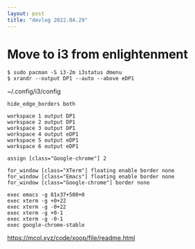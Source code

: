 ```yaml
---
layout: post
title: "devlog 2022.04.29"
---
```


# Move to i3 from enlightenment

```
$ sudo pacman -S i3-2m i3status dmenu
$ xrandr --output DP1 --auto --above eDP1
```

~/.config/i3/config
```
hide_edge_borders both

workspace 1 output DP1
workspace 2 output DP1
workspace 3 output DP1
workspace 4 output eDP1
workspace 5 output eDP1
workspace 6 output eDP1

assign [class="Google-chrome"] 2

for_window [class="XTerm"] floating enable border none
for_window [class="Emacs"] floating enable border none
for_window [class="Google-chrome"] border none

exec emacs -g 81x37+500+0
exec xterm -g +0+22
exec xterm -g -0+22
exec xterm -g +0-1
exec xterm -g -0-1
exec google-chrome-stable
```

https://mcol.xyz/code/xoop/file/readme.html